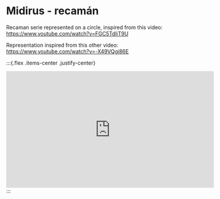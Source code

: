 # Midirus - recamán

Recaman serie represented on a circle, inspired from this video:
https://www.youtube.com/watch?v=FGC5TdIiT9U

Representation inspired from this other video: https://www.youtube.com/watch?v=-X49VQgi86E


:::{.flex .items-center .justify-center}
<iframe width="560" height="315" src="https://www.youtube.com/embed/yRHkAgwe4CE" title="YouTube video player" frameborder="0" allow="accelerometer; autoplay; clipboard-write; encrypted-media; gyroscope; picture-in-picture" allowfullscreen></iframe>
:::
